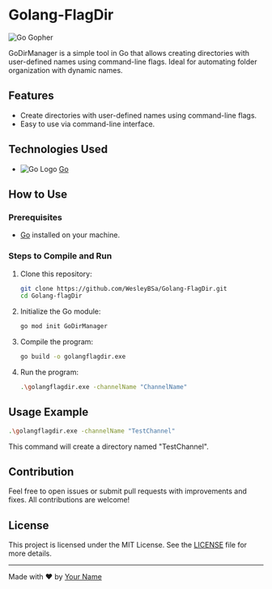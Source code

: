 
# Golang-FlagDir

![Go Gopher](https://golang.org/doc/gopher/frontpage.png)

GoDirManager is a simple tool in Go that allows creating directories with user-defined names using command-line flags. Ideal for automating folder organization with dynamic names.

## Features

- Create directories with user-defined names using command-line flags.
- Easy to use via command-line interface.

## Technologies Used

- ![Go Logo](https://golang.org/lib/godoc/images/go-logo-blue.svg) [Go](https://golang.org/)

## How to Use

### Prerequisites

- [Go](https://golang.org/dl/) installed on your machine.

### Steps to Compile and Run

1. Clone this repository:

    ```sh
    git clone https://github.com/WesleyBSa/Golang-FlagDir.git
    cd Golang-flagDir
    ```

2. Initialize the Go module:

    ```sh
    go mod init GoDirManager
    ```

3. Compile the program:

    ```sh
    go build -o golangflagdir.exe
    ```

4. Run the program:

    ```sh
    .\golangflagdir.exe -channelName "ChannelName"
    ```

## Usage Example

```sh
.\golangflagdir.exe -channelName "TestChannel"
```

This command will create a directory named "TestChannel".

## Contribution

Feel free to open issues or submit pull requests with improvements and fixes. All contributions are welcome!

## License

This project is licensed under the MIT License. See the [LICENSE](LICENSE) file for more details.

---

Made with ❤️ by [Your Name](https://github.com/WesleyBSa)
```

